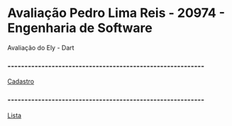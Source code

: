 # Avaliação Pedro Lima Reis - 20974 - Engenharia de Software

Avaliação do Ely - Dart

### ----------------------------------------------------------

[Cadastro](https://raw.githubusercontent.com/PedroLimaReis/avaliacao-dart-ely/main/images/Tela%2001.png)

### ----------------------------------------------------------

[Lista](https://raw.githubusercontent.com/PedroLimaReis/avaliacao-dart-ely/main/images/Tela%2002.png)
